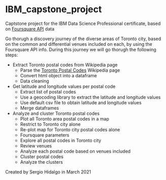 # IBM_capstone_project
Captstone project for the IBM Data Science Professional certificate, based on <a href='https://developer.foursquare.com/'>Foursquare API</a> data

Go thorugh a discovery journey of the diverse areas of Toronto city, based on the common and differential venues included on each, by using the Foursquare API info.
During this journey we will go thorugh the following steps:

* Extract Toronto postal codes from Wikipedia page
  - Parse the <a href='https://en.wikipedia.org/wiki/List_of_postal_codes_of_Canada:_M'>Toronto Postal Codes</a> Wikipedia page
  - Convert html object into a dataframe
  - Data cleaning
* Get latitude and longitude values per postal code
  - Extract list of postal codes
  - Use a geocoding library to extract the latitude and longitude values
  - Use default csv file to obtain latitude and longitude values
  - Merge dataframes
* Analyze and cluster Toronto postal codes
  - Plot all Toronto area postal codes in a map
  - Restrict to Toronto city alone
  - Re-plot map for Toronto city postal codes alone
  - Foursquare parameters
  - Explore all postal codes in Toronto city
  - Review venues
  - Analyze each postal code based on venues included
  - Cluster postal codes
  - Analyze the clusters

Created by Sergio Hidalgo in March 2021
